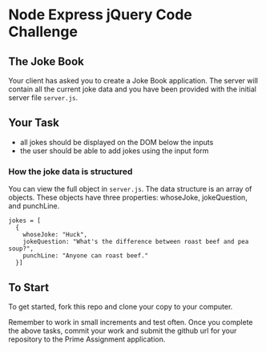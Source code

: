 # Node Express jQuery Code Challenge

## The Joke Book

Your client has asked you to create a Joke Book application. The server will contain all the current joke data and you have been provided with the initial server file `server.js`.

## Your Task
* all jokes should be displayed on the DOM below the inputs
* the user should be able to add jokes using the input form

### How the joke data is structured
You can view the full object in ```server.js```. The data structure is an array of objects. These objects have three properties: whoseJoke, jokeQuestion, and punchLine.

```
jokes = [
  {
    whoseJoke: "Huck",
    jokeQuestion: "What's the difference between roast beef and pea soup?",
    punchLine: "Anyone can roast beef."
  }]
```

## To Start
To get started, fork this repo and clone your copy to your computer.

Remember to work in small increments and test often. Once you complete the above tasks, commit your work and submit the github url for your repository to the Prime Assignment application.




